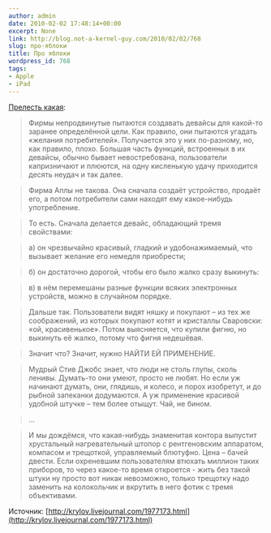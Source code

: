 ```yaml
---
author: admin
date: 2010-02-02 17:48:14+00:00
excerpt: None
link: http://blog.not-a-kernel-guy.com/2010/02/02/768
slug: про-яблоки
title: Про яблоки
wordpress_id: 768
tags:
- Apple
- iPad
---
```


[Прелесть какая](http://krylov.livejournal.com/1977173.html):

> Фирмы непродвинутые пытаются создавать девайсы для какой-то заранее определённой цели. Как правило, они пытаются угадать «желания потребителей». Получается это у них по-разному, но, как правило, плохо. Большая часть функций, встроенных в их девайсы, обычно бывает невостребована, пользователи капризничают и плюются, на одну кисленькую удачу приходится десять неудач и так далее.

> Фирма Аплы не такова. Она сначала создаёт устройство, продаёт его, а потом потребители сами находят ему какое-нибудь употребление.

> То есть. Сначала делается девайс, обладающий тремя свойствами:

> а) он чрезвычайно красивый, гладкий и удобонажимаемый, что вызывает желание его немедля приобрести;

> б) он достаточно дорогой, чтобы его было жалко сразу выкинуть:

> в) в нём перемешаны разные функции всяких электронных устройств, можно в случайном порядке.

> Дальше так. Пользователи видят няшку и покупают – из тех же соображений, из которых покупают котят и кристаллы Сваровски: «ой, красивенькое». Потом выясняется, что купили фигню, но выкинуть её жалко, потому что фигня недешёвая.

> Значит что? Значит, нужно НАЙТИ ЕЙ ПРИМЕНЕНИЕ.

> Мудрый Стив Джобс знает, что люди не столь глупы, сколь ленивы. Думать-то они умеют, просто не любят. Но если уж начинают думать, они, глядишь, и колесо, и порох изобретут, и до рыбной запеканки додумаются. А уж применение красивой удобной штучке – тем более отыщут. Чай, не бином.

> ...

> И мы дождёмся, что какая-нибудь знаменитая контора выпустит хрустальный нагревательный штопор с рентгеновским аппаратом, компасом и трещоткой, управляемый блютуфно. Цена – бачей двести. Если охреневшим пользователям втюхать миллион таких приборов, то через какое-то время откроется - жить без такой штуки ну просто вот никак невозможно, только трещотку надо заменить на колокольчик и вкрутить в него фотик с тремя объективами.

Источник: [http://krylov.livejournal.com/1977173.html](http://krylov.livejournal.com/1977173.html)

